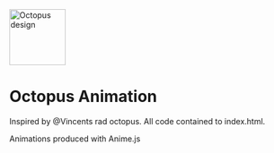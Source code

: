 <img src="https://dprice94.github.io/OctopusAssets@2x.png" alt="Octopus design" width="100px">

# Octopus Animation

Inspired by \@Vincents rad octopus. All code contained to index.html.

Animations produced with Anime.js
